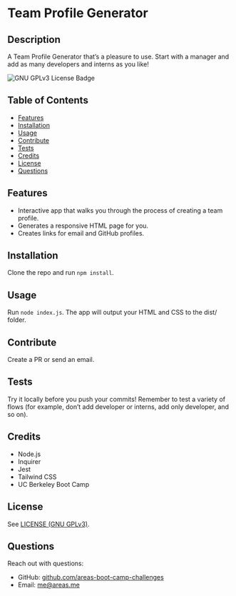 # Team Profile Generator
## Description
A Team Profile Generator that’s a pleasure to use. Start with a manager and add as many developers and interns as you like!

<!-- if appropriate, add a screenshot ![image-alt](image-url) -->

![GNU GPLv3 License Badge](https://img.shields.io/github/license/areas-boot-camp-challenges/10-team-profile-generator)


## Table of Contents
- [Features](#features)
- [Installation](#installation)
- [Usage](#usage)
- [Contribute](#contribute)
- [Tests](#tests)
- [Credits](#credits)
- [License](#license)
- [Questions](#questions)


## Features
- Interactive app that walks you through the process of creating a team profile.
- Generates a responsive HTML page for you.
- Creates links for email and GitHub profiles.


## Installation
Clone the repo and run `npm install`.


## Usage
Run `node index.js`. The app will output your HTML and CSS to the dist/ folder.


## Contribute
Create a PR or send an email.


## Tests
Try it locally before you push your commits! Remember to test a variety of flows (for example, don’t add developer or interns, add only developer, and so on).


## Credits
- Node.js
- Inquirer
- Jest
- Tailwind CSS
- UC Berkeley Boot Camp


## License
See [LICENSE (GNU GPLv3)](./LICENSE).


## Questions
Reach out with questions:

- GitHub: [github.com/areas-boot-camp-challenges](https://github.com/areas-boot-camp-challenges)
- Email: [me@areas.me](mailto:me@areas.me)
